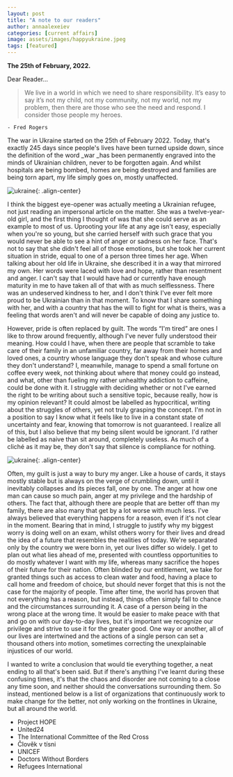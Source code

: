 ```yaml
---
layout: post
title: "A note to our readers"
author: annaalexeiev
categories: [current affairs]
image: assets/images/happyukraine.jpeg
tags: [featured]
---
```


**The 25th of February, 2022.**

Dear Reader…

> We live in a world in which we need to share responsibility. It’s easy to say it’s not my child, not my community, not my world, not my problem, then there are those who see the need and respond. I consider those people my heroes.

    - Fred Rogers

The war in Ukraine started on the 25th of February 2022. Today, that's exactly 245 days since people's lives have been turned upside down, since the definition of the word \_war \_has been permanently engraved into the minds of Ukrainian children, never to be forgotten again. And whilst hospitals are being bombed, homes are being destroyed and families are being torn apart, my life simply goes on, mostly unaffected.

![ukraine](/oracle-mag/assets/images/ukrainedem.jpeg){: .align-center}

I think the biggest eye-opener was actually meeting a Ukrainian refugee, not just reading an impersonal article on the matter. She was a twelve-year-old girl, and the first thing I thought of was that she could serve as an example to most of us. Uprooting your life at any age isn't easy, especially when you're so young, but she carried herself with such grace that you would never be able to see a hint of anger or sadness on her face. That's not to say that she didn't feel all of those emotions, but she took her current situation in stride, equal to one of a person three times her age. When talking about her old life in Ukraine, she described it in a way that mirrored my own. Her words were laced with love and hope, rather than resentment and anger. I can't say that I would have had or currently have enough maturity in me to have taken all of that with as much selflessness. There was an undeserved kindness to her, and I don't think I've ever felt more proud to be Ukrainian than in that moment. To know that I share something with her, and with a country that has the will to fight for what is theirs, was a feeling that words aren't and will never be capable of doing any justice to.

However, pride is often replaced by guilt. The words “I'm tired” are ones I like to throw around frequently, although I've never fully understood their meaning. How could I have, when there are people that scramble to take care of their family in an unfamiliar country, far away from their homes and loved ones, a country whose language they don't speak and whose culture they don't understand? I, meanwhile, manage to spend a small fortune on coffee every week, not thinking about where that money could go instead, and what, other than fueling my rather unhealthy addiction to caffeine, could be done with it. I struggle with deciding whether or not I've earned the right to be writing about such a sensitive topic, because really, how is my opinion relevant? It could almost be labelled as hypocritical, writing about the struggles of others, yet not truly grasping the concept. I'm not in a position to say I know what it feels like to live in a constant state of uncertainty and fear, knowing that tomorrow is not guaranteed. I realize all of this, but I also believe that my being silent would be ignorant. I'd rather be labelled as naive than sit around, completely useless. As much of a cliché as it may be, they don't say that silence is compliance for nothing.

![ukraine](/oracle-mag/assets/images/ukrainemon.jpeg){: .align-center}

Often, my guilt is just a way to bury my anger. Like a house of cards, it stays mostly stable but is always on the verge of crumbling down, until it inevitably collapses and its pieces fall, one by one. The anger at how one man can cause so much pain, anger at my privilege and the hardship of others. The fact that, although there are people that are better off than my family, there are also many that get by a lot worse with much less. I've always believed that everything happens for a reason, even if it's not clear in the moment. Bearing that in mind, I struggle to justify why my biggest worry is doing well on an exam, whilst others worry for their lives and dread the idea of a future that resembles the realities of today. We're separated only by the country we were born in, yet our lives differ so widely. I get to plan out what lies ahead of me, presented with countless opportunities to do mostly whatever I want with my life, whereas many sacrifice the hopes of their future for their nation. Often blinded by our entitlement, we take for granted things such as access to clean water and food, having a place to call home and freedom of choice, but should never forget that this is not the case for the majority of people. Time after time, the world has proven that not everything has a reason, but instead, things often simply fall to chance and the circumstances surrounding it. A case of a person being in the wrong place at the wrong time. It would be easier to make peace with that and go on with our day-to-day lives, but it's important we recognize our privilege and strive to use it for the greater good. One way or another, all of our lives are intertwined and the actions of a single person can set a thousand others into motion, sometimes correcting the unexplainable injustices of our world.

I wanted to write a conclusion that would tie everything together, a neat ending to all that's been said. But if there's anything I've learnt during these confusing times, it's that the chaos and disorder are not coming to a close any time soon, and neither should the conversations surrounding them. So instead, mentioned below is a list of organizations that continuously work to make change for the better, not only working on the frontlines in Ukraine, but all around the world.

-   Project HOPE
-   United24
-   The International Committee of the Red Cross
-   Člověk v tísni
-   UNICEF
-   Doctors Without Borders
-   Refugees International
